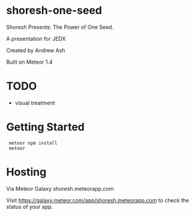 # shoresh-one-seed
Shoresh Presents: The Power of One Seed. 

A presentation for JEDX

Created by Andrew Ash

Built on Meteor 1.4

# TODO

* visual treatment 

# Getting Started

```
 meteor npm install
 meteor
```

# Hosting

Via Meteor Galaxy
shoresh.meteorapp.com

Visit https://galaxy.meteor.com/app/shoresh.meteorapp.com to check the status
of your app.